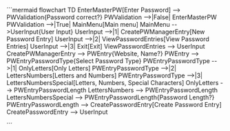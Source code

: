´´´mermaid
flowchart TD
    EnterMasterPW[Enter Password] --> PWValidation{Password correct?}
    PWValidation -->|False| EnterMasterPW
    PWValidation -->|True| MainMenu[Main menu]
    MainMenu -->UserInput{User Input}
    UserInput -->|1| CreatePWManagerEntry[New Password Entry]
    UserInput -->|2| ViewPasswordEntries[View Password Entries]
    UserInput -->|3| Exit[Exit]
    ViewPasswordEntries --> UserInput
    CreatePWManagerEntry --> PWEntry{Website, Name?}
    PWEntry --> PWEntryPasswordType{Select Password Type}
    PWEntryPasswordType -->|1| OnlyLetters[Only Letters]
    PWEntryPasswordType -->|2| LettersNumbers[Letters and Numbers]
    PWEntryPasswordType -->|3| LettersNumbersSpecial[Letters, Numbers, Special Characters]
    OnlyLetters --> PWEntryPasswordLength
    LettersNumbers --> PWEntryPasswordLength
    LettersNumbersSpecial --> PWEntryPasswordLength{Password Length?}
    PWEntryPasswordLength --> CreatePasswordEntry[Create Password Entry]
    CreatePasswordEntry --> UserInput

´´´